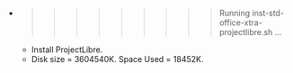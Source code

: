 * >>>>>>>>> Running inst-std-office-xtra-projectlibre.sh ...
  * Install ProjectLibre.
  * Disk size = 3604540K. Space Used = 18452K.
